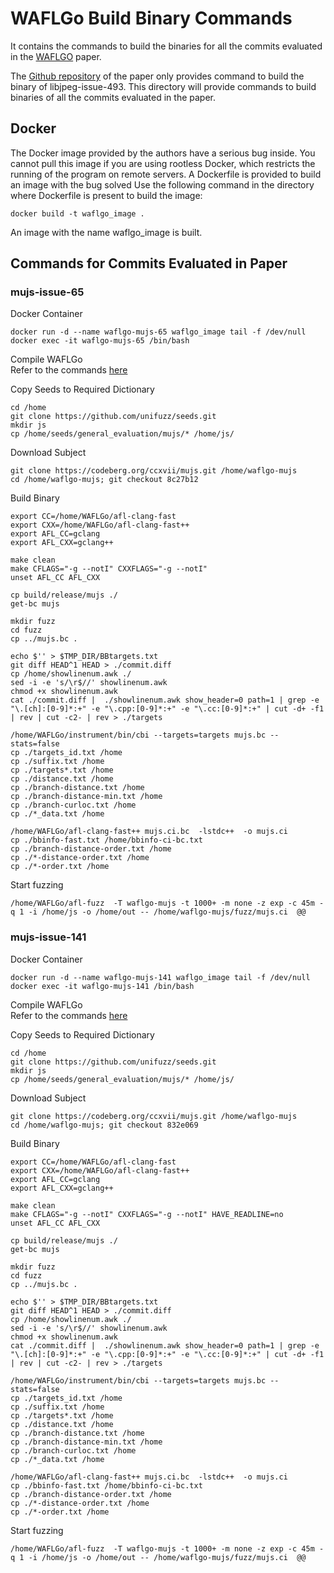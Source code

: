 # WAFLGo Build Binary Commands
It contains the commands to build the binaries for all the commits evaluated in the [WAFLGO](https://www.usenix.org/conference/usenixsecurity24/presentation/xiang-yi) paper.

The [Github repository](https://github.com/NESA-Lab/WAFLGo) of the paper only provides command to build the binary of libjpeg-issue-493. This directory will provide commands to build binaries of all the commits evaluated in the paper.

## Docker
The Docker image provided by the authors have a serious bug inside. You cannot pull this image if you are using rootless Docker, which restricts the running of the program on remote servers.
A Dockerfile is provided to build an image with the bug solved
Use the following command in the directory where Dockerfile is present to build the image:
```commandline
docker build -t waflgo_image .
```
An image with the name waflgo_image is built.

## Commands for Commits Evaluated in Paper
### mujs-issue-65
Docker Container
```commandline
docker run -d --name waflgo-mujs-65 waflgo_image tail -f /dev/null
docker exec -it waflgo-mujs-65 /bin/bash
```
Compile WAFLGo<br>
Refer to the commands [here](https://github.com/NESA-Lab/WAFLGo/tree/master#how-to-test-with-waflgo)

Copy Seeds to Required Dictionary
```commandline
cd /home
git clone https://github.com/unifuzz/seeds.git
mkdir js
cp /home/seeds/general_evaluation/mujs/* /home/js/
```
Download Subject
```commandline
git clone https://codeberg.org/ccxvii/mujs.git /home/waflgo-mujs
cd /home/waflgo-mujs; git checkout 8c27b12
```
Build Binary
```commandline
export CC=/home/WAFLGo/afl-clang-fast
export CXX=/home/WAFLGo/afl-clang-fast++
export AFL_CC=gclang
export AFL_CXX=gclang++

make clean
make CFLAGS="-g --notI" CXXFLAGS="-g --notI"
unset AFL_CC AFL_CXX

cp build/release/mujs ./
get-bc mujs

mkdir fuzz
cd fuzz
cp ../mujs.bc .

echo $'' > $TMP_DIR/BBtargets.txt
git diff HEAD^1 HEAD > ./commit.diff
cp /home/showlinenum.awk ./
sed -i -e 's/\r$//' showlinenum.awk
chmod +x showlinenum.awk
cat ./commit.diff |  ./showlinenum.awk show_header=0 path=1 | grep -e "\.[ch]:[0-9]*:+" -e "\.cpp:[0-9]*:+" -e "\.cc:[0-9]*:+" | cut -d+ -f1 | rev | cut -c2- | rev > ./targets

/home/WAFLGo/instrument/bin/cbi --targets=targets mujs.bc --stats=false
cp ./targets_id.txt /home
cp ./suffix.txt /home
cp ./targets*.txt /home
cp ./distance.txt /home
cp ./branch-distance.txt /home
cp ./branch-distance-min.txt /home
cp ./branch-curloc.txt /home
cp ./*_data.txt /home

/home/WAFLGo/afl-clang-fast++ mujs.ci.bc  -lstdc++  -o mujs.ci
cp ./bbinfo-fast.txt /home/bbinfo-ci-bc.txt
cp ./branch-distance-order.txt /home
cp ./*-distance-order.txt /home
cp ./*-order.txt /home
```
Start fuzzing
```commandline
/home/WAFLGo/afl-fuzz  -T waflgo-mujs -t 1000+ -m none -z exp -c 45m -q 1 -i /home/js -o /home/out -- /home/waflgo-mujs/fuzz/mujs.ci  @@
```

### mujs-issue-141
Docker Container
```commandline
docker run -d --name waflgo-mujs-141 waflgo_image tail -f /dev/null
docker exec -it waflgo-mujs-141 /bin/bash
```
Compile WAFLGo<br>
Refer to the commands [here](https://github.com/NESA-Lab/WAFLGo/tree/master#how-to-test-with-waflgo)

Copy Seeds to Required Dictionary
```commandline
cd /home
git clone https://github.com/unifuzz/seeds.git
mkdir js
cp /home/seeds/general_evaluation/mujs/* /home/js/
```
Download Subject
```commandline
git clone https://codeberg.org/ccxvii/mujs.git /home/waflgo-mujs
cd /home/waflgo-mujs; git checkout 832e069
```
Build Binary
```commandline
export CC=/home/WAFLGo/afl-clang-fast
export CXX=/home/WAFLGo/afl-clang-fast++
export AFL_CC=gclang
export AFL_CXX=gclang++

make clean
make CFLAGS="-g --notI" CXXFLAGS="-g --notI" HAVE_READLINE=no
unset AFL_CC AFL_CXX

cp build/release/mujs ./
get-bc mujs

mkdir fuzz
cd fuzz
cp ../mujs.bc .

echo $'' > $TMP_DIR/BBtargets.txt
git diff HEAD^1 HEAD > ./commit.diff
cp /home/showlinenum.awk ./
sed -i -e 's/\r$//' showlinenum.awk
chmod +x showlinenum.awk
cat ./commit.diff |  ./showlinenum.awk show_header=0 path=1 | grep -e "\.[ch]:[0-9]*:+" -e "\.cpp:[0-9]*:+" -e "\.cc:[0-9]*:+" | cut -d+ -f1 | rev | cut -c2- | rev > ./targets

/home/WAFLGo/instrument/bin/cbi --targets=targets mujs.bc --stats=false
cp ./targets_id.txt /home
cp ./suffix.txt /home
cp ./targets*.txt /home
cp ./distance.txt /home
cp ./branch-distance.txt /home
cp ./branch-distance-min.txt /home
cp ./branch-curloc.txt /home
cp ./*_data.txt /home

/home/WAFLGo/afl-clang-fast++ mujs.ci.bc  -lstdc++  -o mujs.ci
cp ./bbinfo-fast.txt /home/bbinfo-ci-bc.txt
cp ./branch-distance-order.txt /home
cp ./*-distance-order.txt /home
cp ./*-order.txt /home
```
Start fuzzing
```commandline
/home/WAFLGo/afl-fuzz  -T waflgo-mujs -t 1000+ -m none -z exp -c 45m -q 1 -i /home/js -o /home/out -- /home/waflgo-mujs/fuzz/mujs.ci  @@
```
